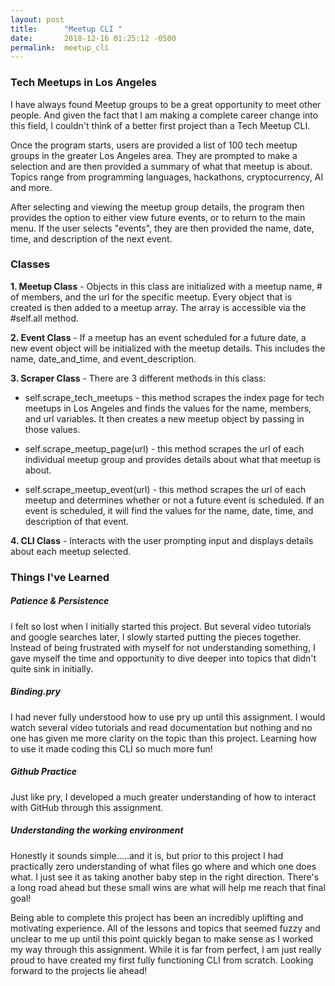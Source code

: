 ```yaml
---
layout: post
title:      "Meetup CLI "
date:       2018-12-16 01:25:12 -0500
permalink:  meetup_cli
---
```



### Tech Meetups in Los Angeles

I have always found Meetup groups to be a great opportunity to meet other people. And given the fact that I am making a complete career change into this field, I couldn't think of a better first project than a Tech Meetup CLI. 

Once the program starts, users are provided a list of 100 tech meetup groups in the greater Los Angeles area. They are prompted to make a selection and are then provided a summary of what that meetup is about. Topics range from programming languages, hackathons, cryptocurrency, AI and more.

After selecting and viewing the meetup group details, the program then provides the option to either view future events, or to return to the main menu. If the user selects "events", they are then provided the name, date, time, and description of the next event. 
 
### Classes
**1. Meetup Class** - Objects in this class are initialized with a meetup name, # of members, and the url for the specific meetup. Every object that is created is then added to a meetup array. The array is accessible via the #self.all method.

**2. Event Class** - If a meetup has an event scheduled for a future date, a new event object will be initialized with the meetup details. This includes the name, date_and_time, and event_description.

**3. Scraper Class** - There are 3 different methods in this class:
*  self.scrape_tech_meetups - this method scrapes the index page for tech meetups in Los Angeles and finds the values for the name, members, and url variables. It then creates a new meetup object by passing in those values.

*  self.scrape_meetup_page(url) - this method scrapes the url of each individual meetup group and provides details about what that meetup is about.

* self.scrape_meetup_event(url) - this method scrapes the url of each meetup and determines whether or not a future event is scheduled. If an event is scheduled, it will find the values for the name, date, time, and description of that event.

**4. CLI Class** - Interacts with the user prompting input and displays details about each meetup selected.

### Things I've Learned

##### Patience & Persistence
I felt so lost when I initially started this project. But several video tutorials and google searches later, I slowly started putting the pieces together. Instead of being frustrated with myself for not understanding something, I gave myself the time and opportunity to dive deeper into topics that didn't quite sink in initially.

##### Binding.pry
I had never fully understood how to use pry up until this assignment. I would watch several video tutorials and read documentation but nothing and no one has given me more clarity on the topic than this project. Learning how to use it made coding this CLI so much more fun! 

##### Github Practice
Just like pry, I developed a much greater understanding of how to interact with GitHub through this assignment.

##### Understanding the working environment
Honestly it sounds simple.....and it is, but prior to this project I had practically zero understanding of what files go where and which one does what. I just see it as taking another baby step in the right direction. There's a long road ahead but these small wins are what will help me reach that final goal! 

Being able to complete this project has been an incredibly uplifting and motivating experience. All of the lessons and topics that seemed fuzzy and unclear to me up until this point quickly began to make sense as I worked my way through this assignment.  While it is far from perfect, I am just really proud to have created my first fully functioning CLI from scratch. Looking forward to the projects lie ahead!
